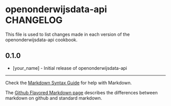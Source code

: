 openonderwijsdata-api CHANGELOG
======================

This file is used to list changes made in each version of the openonderwijsdata-api cookbook.

0.1.0
-----
- [your_name] - Initial release of openonderwijsdata-api

- - -
Check the [Markdown Syntax Guide](http://daringfireball.net/projects/markdown/syntax) for help with Markdown.

The [Github Flavored Markdown page](http://github.github.com/github-flavored-markdown/) describes the differences between markdown on github and standard markdown.
